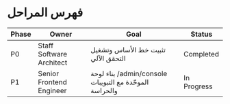 # فهرس المراحل

| Phase | Owner                    | Goal                                                    | Status      |
| ----- | ------------------------ | ------------------------------------------------------- | ----------- |
| P0    | Staff Software Architect | تثبيت خط الأساس وتشغيل التحقق الآلي                     | Completed   |
| P1    | Senior Frontend Engineer | بناء لوحة /admin/console الموحّدة مع التبويبات والحراسة | In Progress |
